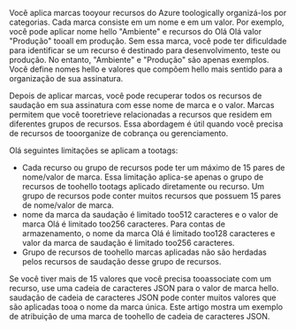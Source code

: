 Você aplica marcas tooyour recursos do Azure toologically organizá-los por categorias. Cada marca consiste em um nome e em um valor. Por exemplo, você pode aplicar nome hello "Ambiente" e recursos do Olá Olá valor "Produção" tooall em produção. Sem essa marca, você pode ter dificuldade para identificar se um recurso é destinado para desenvolvimento, teste ou produção. No entanto, "Ambiente" e "Produção" são apenas exemplos. Você define nomes hello e valores que compõem hello mais sentido para a organização de sua assinatura.

Depois de aplicar marcas, você pode recuperar todos os recursos de saudação em sua assinatura com esse nome de marca e o valor. Marcas permitem que você tooretrieve relacionadas a recursos que residem em diferentes grupos de recursos. Essa abordagem é útil quando você precisa de recursos de tooorganize de cobrança ou gerenciamento.

Olá seguintes limitações se aplicam a tootags:

* Cada recurso ou grupo de recursos pode ter um máximo de 15 pares de nome/valor de marca. Essa limitação aplica-se apenas o grupo de recursos de toohello tootags aplicado diretamente ou recurso. Um grupo de recursos pode conter muitos recursos que possuem 15 pares de nome/valor de marca. 
* nome da marca da saudação é limitado too512 caracteres e o valor de marca Olá é limitado too256 caracteres. Para contas de armazenamento, o nome da marca Olá é limitado too128 caracteres e valor da marca de saudação é limitado too256 caracteres.
* Grupo de recursos de toohello marcas aplicadas não são herdadas pelos recursos de saudação desse grupo de recursos. 

Se você tiver mais de 15 valores que você precisa tooassociate com um recurso, use uma cadeia de caracteres JSON para o valor de marca hello. saudação de cadeia de caracteres JSON pode conter muitos valores que são aplicadas tooa o nome da marca única. Este artigo mostra um exemplo de atribuição de uma marca de toohello de cadeia de caracteres JSON.
